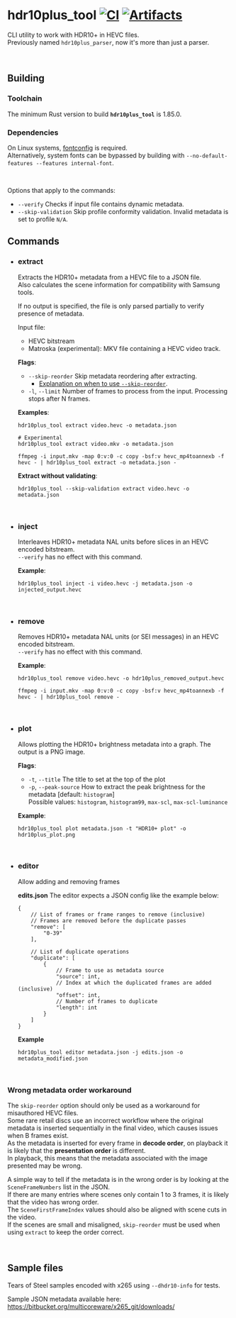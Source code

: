 # hdr10plus_tool [![CI](https://github.com/quietvoid/hdr10plus_tool/workflows/CI/badge.svg)](https://github.com/quietvoid/hdr10plus_tool/actions/workflows/ci.yml) [![Artifacts](https://github.com/quietvoid/hdr10plus_tool/workflows/Artifacts/badge.svg)](https://github.com/quietvoid/hdr10plus_tool/actions/workflows/release.yml)
CLI utility to work with HDR10+ in HEVC files.  
Previously named `hdr10plus_parser`, now it's more than just a parser.

&nbsp;

## **Building**
### **Toolchain**

The minimum Rust version to build **`hdr10plus_tool`** is 1.85.0.

### **Dependencies**
On Linux systems, [fontconfig](https://github.com/yeslogic/fontconfig-rs#dependencies) is required.  
Alternatively, system fonts can be bypassed by building with `--no-default-features --features internal-font`.

&nbsp;

Options that apply to the commands:
* `--verify` Checks if input file contains dynamic metadata.
* `--skip-validation` Skip profile conformity validation. Invalid metadata is set to profile `N/A`.

## Commands
* ### **extract**
    Extracts the HDR10+ metadata from a HEVC file to a JSON file.  
    Also calculates the scene information for compatibility with Samsung tools.  

    If no output is specified, the file is only parsed partially to verify presence of metadata.

    Input file:
    - HEVC bitstream
    - Matroska (experimental): MKV file containing a HEVC video track.


    **Flags**:
    * `--skip-reorder` Skip metadata reordering after extracting.
        - [Explanation on when to use `--skip-reorder`](README.md#wrong-metadata-order-workaround).
    * `-l`, `--limit` Number of frames to process from the input. Processing stops after N frames.

    **Examples**:
    ```console
    hdr10plus_tool extract video.hevc -o metadata.json

    # Experimental
    hdr10plus_tool extract video.mkv -o metadata.json
    ```
    ```console
    ffmpeg -i input.mkv -map 0:v:0 -c copy -bsf:v hevc_mp4toannexb -f hevc - | hdr10plus_tool extract -o metadata.json -
    ```

    **Extract without validating**:
    ```console
    hdr10plus_tool --skip-validation extract video.hevc -o metadata.json
    ```

&nbsp;
* ### **inject**
    Interleaves HDR10+ metadata NAL units before slices in an HEVC encoded bitstream.  
    `--verify` has no effect with this command.
    
    **Example**:  
    ```console
    hdr10plus_tool inject -i video.hevc -j metadata.json -o injected_output.hevc
    ```

&nbsp;
* ### **remove**
    Removes HDR10+ metadata NAL units (or SEI messages) in an HEVC encoded bitstream.  
    `--verify` has no effect with this command.
    
    **Example**:  
    ```console
    hdr10plus_tool remove video.hevc -o hdr10plus_removed_output.hevc
    ```
    ```console
    ffmpeg -i input.mkv -map 0:v:0 -c copy -bsf:v hevc_mp4toannexb -f hevc - | hdr10plus_tool remove -
    ```
&nbsp;
* ### **plot**
    Allows plotting the HDR10+ brightness metadata into a graph.
    The output is a PNG image.

    **Flags**:
    - `-t`, `--title` The title to set at the top of the plot
    - `-p`, `--peak-source` How to extract the peak brightness for the metadata [default: `histogram`]      
        Possible values: `histogram`, `histogram99`, `max-scl`, `max-scl-luminance`

    **Example**:
    ```console
    hdr10plus_tool plot metadata.json -t "HDR10+ plot" -o hdr10plus_plot.png
    ```
&nbsp;
* ### **editor**
    Allow adding and removing frames
    
    **edits.json**
    The editor expects a JSON config like the example below:
    ```json5
    {
        // List of frames or frame ranges to remove (inclusive)
        // Frames are removed before the duplicate passes
        "remove": [
            "0-39"
        ],

        // List of duplicate operations
        "duplicate": [
            {
                // Frame to use as metadata source
                "source": int,
                // Index at which the duplicated frames are added (inclusive)
                "offset": int,
                // Number of frames to duplicate
                "length": int
            }
        ]
    }
    ```
    
    **Example**
    ```console
    hdr10plus_tool editor metadata.json -j edits.json -o metadata_modified.json
    ```
&nbsp;

### Wrong metadata order workaround
The `skip-reorder` option should only be used as a workaround for misauthored HEVC files.  
Some rare retail discs use an incorrect workflow where the original metadata is inserted sequentially in the final video, which causes issues when B frames exist.  
As the metadata is inserted for every frame in **decode order**, on playback it is likely that the **presentation order** is different.  
In playback, this means that the metadata associated with the image presented may be wrong.

A simple way to tell if the metadata is in the wrong order is by looking at the `SceneFrameNumbers` list in the JSON.  
If there are many entries where scenes only contain 1 to 3 frames, it is likely that the video has wrong order.  
The `SceneFirstFrameIndex` values should also be aligned with scene cuts in the video.  
If the scenes are small and misaligned, `skip-reorder` must be used when using `extract` to keep the order correct.

&nbsp;

## Sample files
Tears of Steel samples encoded with x265 using `--dhdr10-info` for tests.

Sample JSON metadata available here: https://bitbucket.org/multicoreware/x265_git/downloads/
